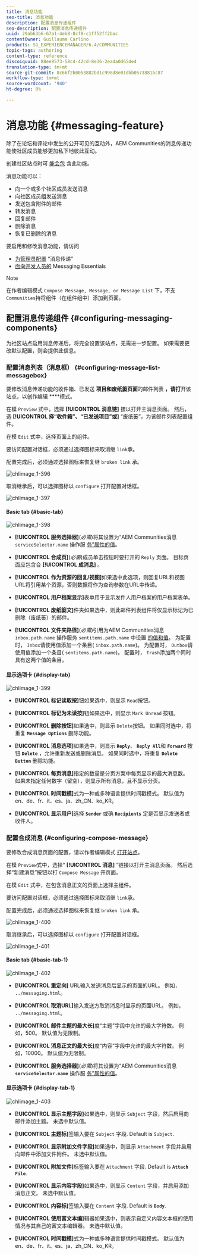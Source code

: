 ```yaml
---
title: 消息功能
seo-title: 消息功能
description: 配置消息传递组件
seo-description: 配置消息传递组件
uuid: 29ab63b6-67a1-4eb8-8cf8-c1ff52ff2bac
contentOwner: Guillaume Carlino
products: SG_EXPERIENCEMANAGER/6.4/COMMUNITIES
topic-tags: authoring
content-type: reference
discoiquuid: 88ee8573-58c4-42cd-8e36-2ea4a0d654e4
translation-type: tm+mt
source-git-commit: 8c66f2b0053882bd1c998d8e01dbb0573881bc87
workflow-type: tm+mt
source-wordcount: '940'
ht-degree: 0%

---
```



# 消息功能 {#messaging-feature}

除了在论坛和评论中发生的公开可见的互动外，AEM Communities的消息传递功能使社区成员能够更加私下地彼此互动。

创建社区站点时可 [能会包](overview.md#communitiessites) 含此功能。

消息功能可以：

* 向一个或多个社区成员发送消息
* 向社区成员组发送消息
* 发送包含附件的邮件
* 转发消息
* 回复邮件
* 删除消息
* 恢复已删除的消息

要启用和修改消息功能，请访问

* [为管理员配置](messaging.md) “消息传递”
* [面向开发人员的](essentials-messaging.md) Messaging Essentials

>[!NOTE]
>
>在作者编辑模式 `Compose Message, Message, or Message List` 下，不支 `Communities`持将组件（在组件组中）添加到页面。

## 配置消息传递组件 {#configuring-messaging-components}

为社区站点启用消息传递后，将完全设置该站点，无需进一步配置。 如果需要更改默认配置，则会提供此信息。

### 配置消息列表（消息框） {#configuring-message-list-messagebox}

要修改消息传递功能的收件箱、已发送 **项目和废纸篓页面**&#x200B;的邮件列表 **，请打**&#x200B;开该站点，以创作编辑 ****[](sites-console.md#authoring-site-content)模式。

在模 `Preview` 式中，选择 **[!UICONTROL 消息链]** 接以打开主消息页面。 然后，选 **[!UICONTROL 择“收件箱”、“已发送项目”或]** “废纸篓”，为该邮件列表配置组件。

在模 `Edit` 式中，选择页面上的组件。

要访问配置对话框，必须通过选择图标来取消继 `link`承。

配置完成后，必须通过选择图标来恢复继 `broken link` 承。

![chlimage_1-396](assets/chlimage_1-396.png)

取消继承后，可以选择图标以 `configure` 打开配置对话框。

![chlimage_1-397](assets/chlimage_1-397.png)

#### Basic tab {#basic-tab}

![chlimage_1-398](assets/chlimage_1-398.png)

* **[!UICONTROL 服务选择器]**(*必需*)将其设置为“AEM Communities消息 `serviceSelector.name` 操作服 [务”属性的值](messaging.md#messaging-operations-service)。

* **[!UICONTROL 合成页]**(*必需*)成员单击按钮时要打开的 `Reply` 页面。 目标页面应包含合 **[!UICONTROL 成消息]** 。

* **[!UICONTROL 作为资源的回复/视图]**&#x200B;如果选中此选项，则回复URL和视图URL将引用某个资源，否则数据将作为查询参数在URL中传递。

* **[!UICONTROL 用户档案显示]**&#x200B;表单用于显示发件人用户档案的用户档案表单。

* **[!UICONTROL 废纸篓文]**&#x200B;件夹如果选中，则此邮件列表组件将仅显示标记为已删除（废纸篓）的邮件。

* **[!UICONTROL 文件夹路径]**(*必需*)引用为AEM Communities消息 `inbox.path.name` 操作服务 `sentitems.path.name` 中设置 [的值和值](messaging.md#messaging-operations-service)。 为配置时， `Inbox`请使用值添加一个条目( `inbox.path.name`)。 为配置时， `Outbox`请使用值添加一个条目( `sentitems.path.name`)。 配置时， `Trash`添加两个同时具有这两个值的条目。

#### 显示选项卡 {#display-tab}

![chlimage_1-399](assets/chlimage_1-399.png)

* **[!UICONTROL 标记读取按]**&#x200B;钮如果选中，则显示 
`Read`按钮。

* **[!UICONTROL 标记为未读按]**&#x200B;钮如果选中，则显示 
`Mark Unread` 按钮。

* **[!UICONTROL 删除按钮]**&#x200B;如果选中，则显示 
`Delete`按钮。 如果同时选中，将重复 **`Message Options`** 删除功能。

* **[!UICONTROL 消息选项]**&#x200B;如果选中，则显示 
**`Reply`**、 **`Reply All`**&#x200B;和 **`Forward`** 按钮 **`Delete`** ，允许重新发送或删除消息。 如果同时选中，将重复 **`Delete Button`** 删除功能。

* **[!UICONTROL 每页消息]**&#x200B;指定的数量是分页方案中每页显示的最大消息数。 如果未指定任何数字（留空），则显示所有消息，且不显示分页。

* **[!UICONTROL 时间戳模]**&#x200B;式为一种或多种语言提供时间戳模式。 默认值为en、de、fr、it、es、ja、zh_CN、ko_KR。

* **[!UICONTROL 显示用户]**&#x200B;选择 
**`Sender`** 或确 **`Recipients`** 定是否显示发送者或收件人。

### 配置合成消息 {#configuring-compose-message}

要修改合成消息页面的配置，请以作者编辑模式 [打开站点](sites-console.md#authoring-site-content)。

在模 `Preview`式中，选择“ **[!UICONTROL 消息]** ”链接以打开主消息页面。 然后选择“新建消息”按钮以打 `Compose Message` 开页面。

在模 `Edit` 式中，在包含消息正文的页面上选择主组件。

要访问配置对话框，必须通过选择图标来取消继 `link`承。

配置完成后，必须通过选择图标来恢复继 `broken link` 承。

![chlimage_1-400](assets/chlimage_1-400.png)

取消继承后，可以选择图标以 `configure` 打开配置对话框。

![chlimage_1-401](assets/chlimage_1-401.png)

#### Basic tab {#basic-tab-1}

![chlimage_1-402](assets/chlimage_1-402.png)

* **[!UICONTROL 重定向]** URL输入发送消息后显示的页面的URL。 例如， 
`../messaging.html`。

* **[!UICONTROL 取消URL]**&#x200B;输入发送方取消消息时显示的页面URL。 例如， 
`../messaging.html`。

* **[!UICONTROL 邮件主题的最大长]**&#x200B;度“主题”字段中允许的最大字符数。 例如，500。 默认值为无限制。

* **[!UICONTROL 消息正文的最大长]**&#x200B;度“内容”字段中允许的最大字符数。 例如，10000。 默认值为无限制。

* **[!UICONTROL 服务选择器]**(*必需*)将其设置为“AEM Communities消息 **`serviceSelector.name`** 操作服 [务”属性的值](messaging.md#messaging-operations-service)。

#### 显示选项卡 {#display-tab-1}

![chlimage_1-403](assets/chlimage_1-403.png)

* **[!UICONTROL 显示主题字段]**&#x200B;如果选中，则显示 
`Subject` 字段，然后启用向邮件添加主题。 未选中默认值。

* **[!UICONTROL 主题标]**&#x200B;签输入要在 
`Subject` 字段. Default is `Subject`.

* **[!UICONTROL 显示附加文件字段]**&#x200B;如果选中，则显示 
`Attachment` 字段并启用向邮件中添加文件附件。 未选中默认值。

* **[!UICONTROL 附加文件]**&#x200B;标签输入要在 
`Attachment` 字段. Default is **`Attach File`**.

* **[!UICONTROL 显示内容字段]**&#x200B;如果选中，则显示 
`Content` 字段，并启用添加消息正文。 未选中默认值。

* **[!UICONTROL 内容标]**&#x200B;签输入要在 
`Content` 字段. Default is **`Body`**.

* **[!UICONTROL 使用富文本编]**&#x200B;辑器如果选中，则表示自定义内容文本框的使用情况与其自己的富文本编辑器。 未选中默认值。

* **[!UICONTROL 时间戳模]**&#x200B;式为一种或多种语言提供时间戳模式。 默认值为en、de、fr、it、es、ja、zh_CN、ko_KR。

